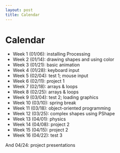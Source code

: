 ```yaml
---
layout: post
title: Calendar
---
```


# Calendar

- Week 1 (01/06): installing Processing
- Week 2 (01/14): drawing shapes and using color
- Week 3 (01/21): basic animation
- Week 4 (01/28): keyboard input
- Week 5 (02/04): test 1; mouse input
- Week 6 (02/11): project 1
- Week 7 (02/18): arrays & loops
- Week 8 (02/25): arrays & loops
- Week 9 (03/04): test 2; loading graphics
- Week 10 (03/10): spring break
- Week 11 (03/18): object-oriented programming
- Week 12 (03/25): complex shapes using PShape
- Week 13 (04/01): physics
- Week 14 (04/08): project 2
- Week 15 (04/15): project 2
- Week 16 (04/22): test 3

And 04/24: project presentations
